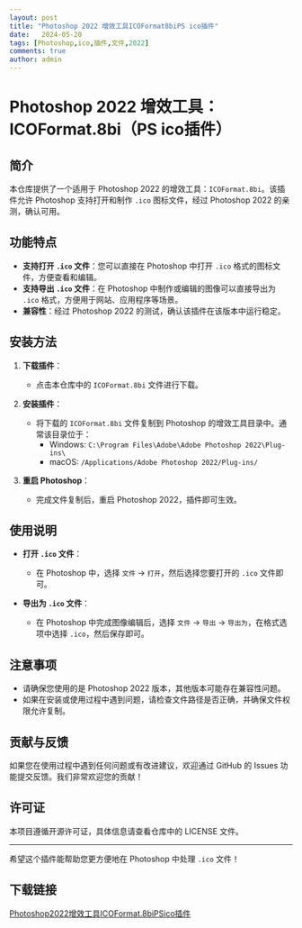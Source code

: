 ```yaml
---
layout: post
title: "Photoshop 2022 增效工具ICOFormat8biPS ico插件"
date:   2024-05-20
tags: [Photoshop,ico,插件,文件,2022]
comments: true
author: admin
---
```

# Photoshop 2022 增效工具：ICOFormat.8bi（PS ico插件）

## 简介

本仓库提供了一个适用于 Photoshop 2022 的增效工具：`ICOFormat.8bi`。该插件允许 Photoshop 支持打开和制作 `.ico` 图标文件，经过 Photoshop 2022 的亲测，确认可用。

## 功能特点

- **支持打开 `.ico` 文件**：您可以直接在 Photoshop 中打开 `.ico` 格式的图标文件，方便查看和编辑。
- **支持导出 `.ico` 文件**：在 Photoshop 中制作或编辑的图像可以直接导出为 `.ico` 格式，方便用于网站、应用程序等场景。
- **兼容性**：经过 Photoshop 2022 的测试，确认该插件在该版本中运行稳定。

## 安装方法

1. **下载插件**：
   - 点击本仓库中的 `ICOFormat.8bi` 文件进行下载。

2. **安装插件**：
   - 将下载的 `ICOFormat.8bi` 文件复制到 Photoshop 的增效工具目录中。通常该目录位于：
     - Windows: `C:\Program Files\Adobe\Adobe Photoshop 2022\Plug-ins\`
     - macOS: `/Applications/Adobe Photoshop 2022/Plug-ins/`

3. **重启 Photoshop**：
   - 完成文件复制后，重启 Photoshop 2022，插件即可生效。

## 使用说明

- **打开 `.ico` 文件**：
  - 在 Photoshop 中，选择 `文件` -> `打开`，然后选择您要打开的 `.ico` 文件即可。

- **导出为 `.ico` 文件**：
  - 在 Photoshop 中完成图像编辑后，选择 `文件` -> `导出` -> `导出为`，在格式选项中选择 `.ico`，然后保存即可。

## 注意事项

- 请确保您使用的是 Photoshop 2022 版本，其他版本可能存在兼容性问题。
- 如果在安装或使用过程中遇到问题，请检查文件路径是否正确，并确保文件权限允许复制。

## 贡献与反馈

如果您在使用过程中遇到任何问题或有改进建议，欢迎通过 GitHub 的 Issues 功能提交反馈。我们非常欢迎您的贡献！

## 许可证

本项目遵循开源许可证，具体信息请查看仓库中的 LICENSE 文件。

---

希望这个插件能帮助您更方便地在 Photoshop 中处理 `.ico` 文件！

## 下载链接

[Photoshop2022增效工具ICOFormat.8biPSico插件](https://pan.quark.cn/s/cc3f08f173f0)
